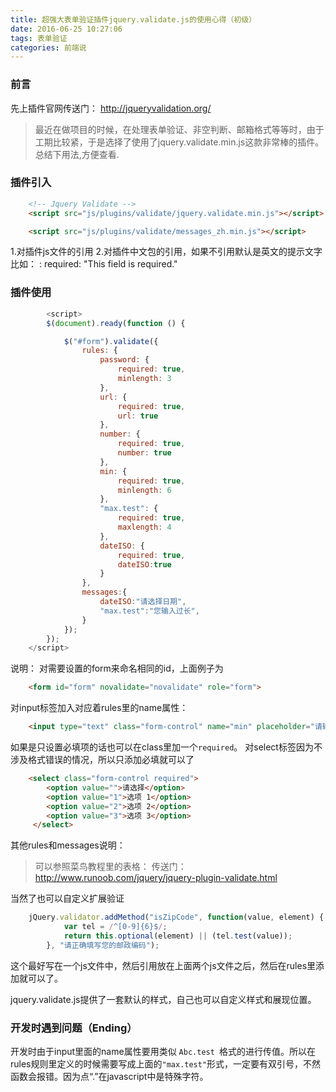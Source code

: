 ```yaml
---
title: 超强大表单验证插件jquery.validate.js的使用心得（初级）
date: 2016-06-25 10:27:06
tags: 表单验证
categories: 前端说
---
```


### 前言
先上插件官网传送门：
http://jqueryvalidation.org/
> 最近在做项目的时候，在处理表单验证、非空判断、邮箱格式等等时，由于工期比较紧，于是选择了使用了jquery.validate.min.js这款非常棒的插件。总结下用法,方便查看.

<!-- more -->
### 插件引入
``` html
    <!-- Jquery Validate -->
    <script src="js/plugins/validate/jquery.validate.min.js"></script>

    <script src="js/plugins/validate/messages_zh.min.js"></script>
```
1.对插件js文件的引用
2.对插件中文包的引用，如果不引用默认是英文的提示文字比如：
: required: "This field is required."
### 插件使用


``` javascript
        <script>
        $(document).ready(function () {

            $("#form").validate({
                rules: {
                    password: {
                        required: true,
                        minlength: 3
                    },
                    url: {
                        required: true,
                        url: true
                    },
                    number: {
                        required: true,
                        number: true
                    },
                    min: {
                        required: true,
                        minlength: 6
                    },
                    "max.test": {
                        required: true,
                        maxlength: 4
                    },
                    dateISO: {
                        required: true,
                        dateISO:true 
                    }
                },
                messages:{
                    dateISO:"请选择日期",
                    "max.test":"您输入过长",
                }
            });
        });
    </script>
```
说明：
对需要设置的form来命名相同的id，上面例子为
``` html
    <form id="form" novalidate="novalidate" role="form">
```

对input标签加入对应着rules里的name属性：

``` html
    <input type="text" class="form-control" name="min" placeholder="请输入数量">
```

如果是只设置必填项的话也可以在class里加一个`required`。
对select标签因为不涉及格式错误的情况，所以只添加必填就可以了

``` html
    <select class="form-control required">
        <option value="">请选择</option>
        <option value="1">选项 1</option>
        <option value="2">选项 2</option>
        <option value="3">选项 3</option>
     </select>
```
其他rules和messages说明：
> 可以参照菜鸟教程里的表格：
传送门：http://www.runoob.com/jquery/jquery-plugin-validate.html

当然了也可以自定义扩展验证
``` javascript
    jQuery.validator.addMethod("isZipCode", function(value, element) {   
            var tel = /^[0-9]{6}$/;
            return this.optional(element) || (tel.test(value));
        }, "请正确填写您的邮政编码");
```
这个最好写在一个js文件中，然后引用放在上面两个js文件之后，然后在rules里添加就可以了。

jquery.validate.js提供了一套默认的样式，自己也可以自定义样式和展现位置。

### 开发时遇到问题（Ending）
开发时由于input里面的name属性要用类似   `Abc.test `格式的进行传值。所以在rules规则里定义的时候需要写成上面的`"max.test"`形式，一定要有双引号，不然函数会报错。因为点“.”在javascript中是特殊字符。
